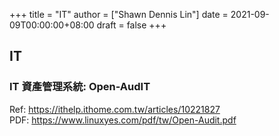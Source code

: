 +++
title = "IT"
author = ["Shawn Dennis Lin"]
date = 2021-09-09T00:00:00+08:00
draft = false
+++

## IT

### IT 資產管理系統: Open-AudIT

Ref: <https://ithelp.ithome.com.tw/articles/10221827>  
PDF: <https://www.linuxyes.com/pdf/tw/Open-Audit.pdf>
